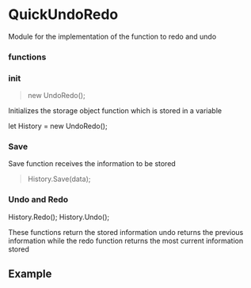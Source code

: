 # QuickUndoRedo

Module for the implementation of the function to redo and undo

### functions

### init 
>new UndoRedo();

Initializes the storage object function which is stored in a variable

let History = new UndoRedo();

### Save

Save function receives the information to be stored

>History.Save(data);

### Undo  and Redo

History.Redo();
History.Undo();

These functions return the stored information undo returns the previous information while the redo function returns the most current information stored

## Example




